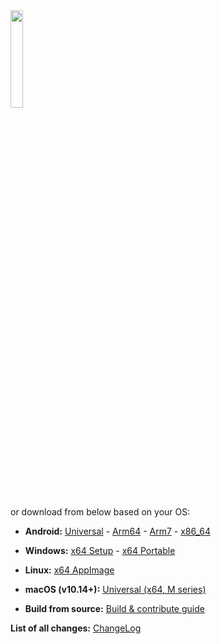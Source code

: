 <!--<p  dir="ltr" style="font-size: 20px">"$RELEASE_VERSION"</p> -->
<div align=left>
<a href="https://play.google.com/store/apps/details?id=app.hiddify.com"><img width=20% src="https://github.com/hiddify/hiddify-next/blob/main/assets/images/google-play-badge.png"></a>
</div>

or download from below based on your OS:

- **Android:** [Universal](https://github.com/hiddify/hiddify-next/releases/download/${tag}/hiddify-android-universal.apk) - [Arm64](https://github.com/hiddify/hiddify-next/releases/download/${tag}/hiddify-android-arm64.apk) - [Arm7](https://github.com/hiddify/hiddify-next/releases/download/${tag}/hiddify-android-arm7.apk) - [x86_64](https://github.com/hiddify/hiddify-next/releases/download/${tag}/hiddify-android-x86_64.apk) 

- **Windows:** [x64 Setup](https://github.com/hiddify/hiddify-next/releases/download/${tag}/hiddify-windows-x64-setup.exe) - [x64 Portable](https://github.com/hiddify/hiddify-next/releases/download/${tag}/hiddify-windows-x64-portable.zip)

- **Linux:** [x64 AppImage](https://github.com/hiddify/hiddify-next/releases/download/${tag}/hiddify-linux-x64.AppImage.zip)

- **macOS (v10.14+):** [Universal (x64, M series)](https://github.com/hiddify/hiddify-next/releases/download/${tag}/hiddify-macos-universal.dmg)

- **Build from source:** [Build & contribute guide](contribute.md)

**List of all changes:** [ChangeLog](https://github.com/hiddify/hiddify-next/blob/main/changelog.md)




